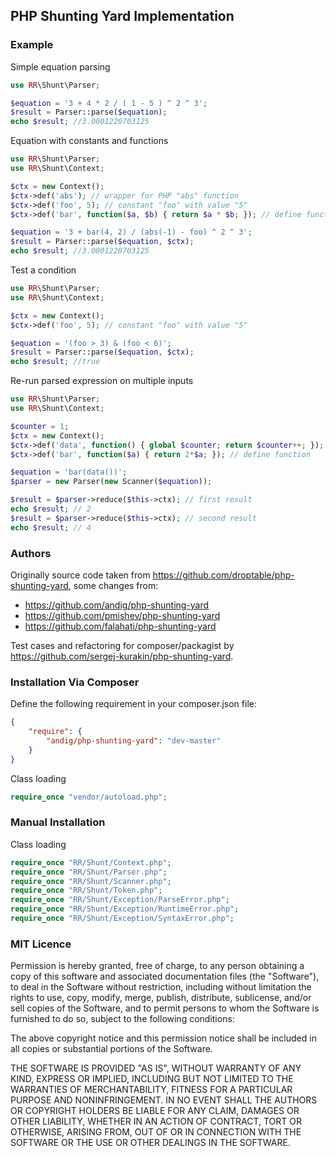 ## PHP Shunting Yard Implementation

### Example

Simple equation parsing
```php
use RR\Shunt\Parser;

$equation = '3 + 4 * 2 / ( 1 - 5 ) ^ 2 ^ 3';
$result = Parser::parse($equation);
echo $result; //3.0001220703125
```

Equation with constants and functions
```php
use RR\Shunt\Parser;
use RR\Shunt\Context;

$ctx = new Context();
$ctx->def('abs'); // wrapper for PHP "abs" function
$ctx->def('foo', 5); // constant "foo" with value "5"
$ctx->def('bar', function($a, $b) { return $a * $b; }); // define function

$equation = '3 + bar(4, 2) / (abs(-1) - foo) ^ 2 ^ 3';
$result = Parser::parse($equation, $ctx);
echo $result; //3.0001220703125
```

Test a condition
```php
use RR\Shunt\Parser;
use RR\Shunt\Context;

$ctx = new Context();
$ctx->def('foo', 5); // constant "foo" with value "5"

$equation = '(foo > 3) & (foo < 6)';
$result = Parser::parse($equation, $ctx);
echo $result; //true
```

Re-run parsed expression on multiple inputs
```php
use RR\Shunt\Parser;
use RR\Shunt\Context;

$counter = 1;
$ctx = new Context();
$ctx->def('data', function() { global $counter; return $counter++; }); // define function
$ctx->def('bar', function($a) { return 2*$a; }); // define function

$equation = 'bar(data())';
$parser = new Parser(new Scanner($equation));

$result = $parser->reduce($this->ctx); // first result
echo $result; // 2
$result = $parser->reduce($this->ctx); // second result
echo $result; // 4
```

### Authors

Originally source code taken from https://github.com/droptable/php-shunting-yard, some changes from:

  - https://github.com/andig/php-shunting-yard
  - https://github.com/pmishev/php-shunting-yard 
  - https://github.com/falahati/php-shunting-yard

Test cases and refactoring for composer/packagist by https://github.com/sergej-kurakin/php-shunting-yard.


### Installation Via Composer

Define the following requirement in your composer.json file:

```json
{
    "require": {
        "andig/php-shunting-yard": "dev-master"
    }
}
```

Class loading

```php
require_once "vendor/autoload.php";
```


### Manual Installation

Class loading

```php
require_once "RR/Shunt/Context.php";
require_once "RR/Shunt/Parser.php";
require_once "RR/Shunt/Scanner.php";
require_once "RR/Shunt/Token.php";
require_once "RR/Shunt/Exception/ParseError.php";
require_once "RR/Shunt/Exception/RuntimeError.php";
require_once "RR/Shunt/Exception/SyntaxError.php";
```


### MIT Licence

Permission is hereby granted, free of charge, to any person obtaining a copy of this software and associated documentation files (the "Software"), to deal in the Software without restriction, including without limitation the rights to use, copy, modify, merge, publish, distribute, sublicense, and/or sell copies of the Software, and to permit persons to whom the Software is furnished to do so, subject to the following conditions:

The above copyright notice and this permission notice shall be included in all copies or substantial portions of the Software.

THE SOFTWARE IS PROVIDED "AS IS", WITHOUT WARRANTY OF ANY KIND, EXPRESS OR IMPLIED, INCLUDING BUT NOT LIMITED TO THE WARRANTIES OF MERCHANTABILITY, FITNESS FOR A PARTICULAR PURPOSE AND NONINFRINGEMENT. IN NO EVENT SHALL THE AUTHORS OR COPYRIGHT HOLDERS BE LIABLE FOR ANY CLAIM, DAMAGES OR OTHER LIABILITY, WHETHER IN AN ACTION OF CONTRACT, TORT OR OTHERWISE, ARISING FROM, OUT OF OR IN CONNECTION WITH THE SOFTWARE OR THE USE OR OTHER DEALINGS IN THE SOFTWARE.
